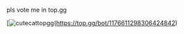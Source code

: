 pls vote me in top.gg




[![cutecattopgg](https://top.gg/api/widget/1176611298306424842.svg)(https://top.gg/bot/1176611298306424842)

